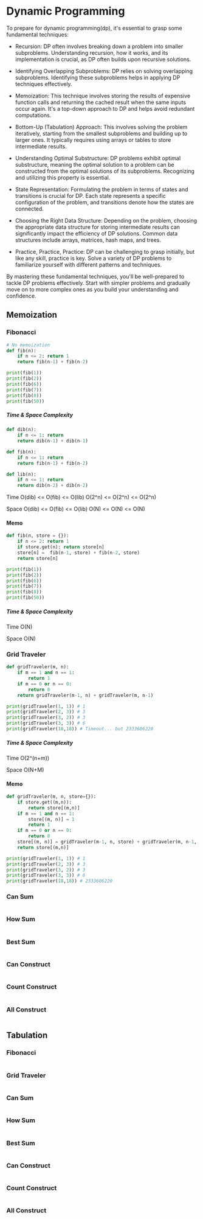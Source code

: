 # Dynamic Programming

To prepare for dynamic programming(dp), it's essential to grasp some fundamental techniques:

- Recursion: DP often involves breaking down a problem into smaller subproblems. Understanding recursion, how it works, and its implementation is crucial, as DP often builds upon recursive solutions.

- Identifying Overlapping Subproblems: DP relies on solving overlapping subproblems. Identifying these subproblems helps in applying DP techniques effectively.

- Memoization: This technique involves storing the results of expensive function calls and returning the cached result when the same inputs occur again. It's a top-down approach to DP and helps avoid redundant computations.

- Bottom-Up (Tabulation) Approach: This involves solving the problem iteratively, starting from the smallest subproblems and building up to larger ones. It typically requires using arrays or tables to store intermediate results.

- Understanding Optimal Substructure: DP problems exhibit optimal substructure, meaning the optimal solution to a problem can be constructed from the optimal solutions of its subproblems. Recognizing and utilizing this property is essential.

- State Representation: Formulating the problem in terms of states and transitions is crucial for DP. Each state represents a specific configuration of the problem, and transitions denote how the states are connected.

- Choosing the Right Data Structure: Depending on the problem, choosing the appropriate data structure for storing intermediate results can significantly impact the efficiency of DP solutions. Common data structures include arrays, matrices, hash maps, and trees.

- Practice, Practice, Practice: DP can be challenging to grasp initially, but like any skill, practice is key. Solve a variety of DP problems to familiarize yourself with different patterns and techniques.

By mastering these fundamental techniques, you'll be well-prepared to tackle DP problems effectively. Start with simpler problems and gradually move on to more complex ones as you build your understanding and confidence.

## Memoization

### Fibonacci

```python
# No memoization
def fib(n):
    if n <= 2: return 1
    return fib(n-1) + fib(n-2)

print(fib(1))
print(fib(2))
print(fib(6))
print(fib(7))
print(fib(8))
print(fib(50))
```

##### Time & Space Complexity

```python
def dib(n):
    if n <= 1: return
    return dib(n-1) + dib(n-1)

def fib(n):
    if n <= 1: return
    return fib(n-1) + fib(n-2)

def lib(n):
    if n <= 1: return
    return dib(n-2) + dib(n-2)
```

Time
O(dib) <= O(fib) <= O(lib)
O(2^n) <= O(2^n) <= O(2^n)

Space
O(dib) <= O(fib) <= O(lib)
O(N) <= O(N) <= O(N)

#### Memo

```python
def fib(n, store = {}):
    if n <= 2: return 1
    if store.get(n): return store[n]
    store[n] =  fib(n-1, store) + fib(n-2, store)
    return store[n]

print(fib(1))
print(fib(2))
print(fib(6))
print(fib(7))
print(fib(8))
print(fib(50))
```

##### Time & Space Complexity

Time
O(N)

Space
O(N)

### Grid Traveler

```python
def gridTraveler(m, n):
    if m == 1 and n == 1:
        return 1
    if m == 0 or n == 0:
        return 0
    return gridTraveler(m-1, n) + gridTraveler(m, n-1)

print(gridTraveler(1, 1)) # 1
print(gridTraveler(2, 3)) # 3
print(gridTraveler(3, 2)) # 3
print(gridTraveler(3, 3)) # 6
print(gridTraveler(18,18)) # Timeout... but 2333606220
```

##### Time & Space Complexity

Time
O(2^(n+m))

Space
O(N+M)

#### Memo

```python
def gridTraveler(m, n, store={}):
    if store.get((m,n)):
        return store[(m,n)]
    if m == 1 and n == 1:
        store[(m, n)] = 1
        return 1
    if m == 0 or n == 0:
        return 0
    store[(m, n)] = gridTraveler(m-1, n, store) + gridTraveler(m, n-1, store)
    return store[(m,n)]

print(gridTraveler(1, 1)) # 1
print(gridTraveler(2, 3)) # 3
print(gridTraveler(3, 2)) # 3
print(gridTraveler(3, 3)) # 6
print(gridTraveler(18,18)) # 2333606220
```

### Can Sum

```python

```

### How Sum

```python

```

### Best Sum

```python

```

### Can Construct

```python

```

### Count Construct

```python

```

### All Construct

```python

```

## Tabulation

### Fibonacci

```python

```

### Grid Traveler

```python

```

### Can Sum

```python

```

### How Sum

```python

```

### Best Sum

```python

```

### Can Construct

```python

```

### Count Construct

```python

```

### All Construct

```python

```
